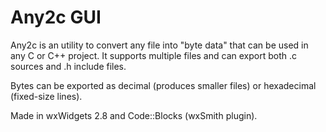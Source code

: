 # Any2c GUI
Any2c is an utility to convert any file into "byte data" that can be used in any C or C++ project. It supports multiple files and can export both .c sources and .h include files.

Bytes can be exported as decimal (produces smaller files) or hexadecimal (fixed-size lines).

Made in wxWidgets 2.8 and Code::Blocks (wxSmith plugin).

